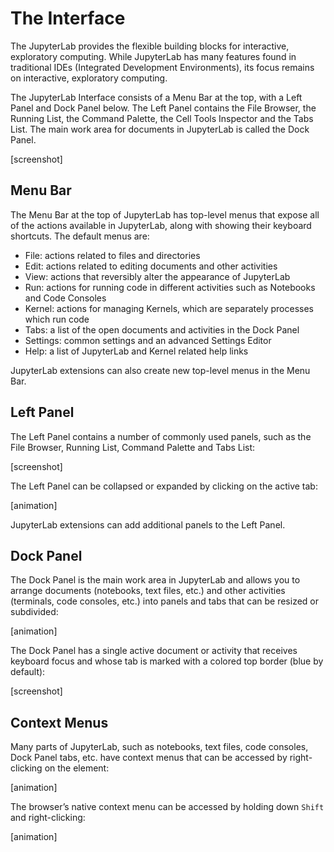 
# The Interface

The JupyterLab provides the flexible building blocks for interactive, exploratory computing. While JupyterLab has many features found in traditional IDEs (Integrated Development Environments), its focus remains on interactive, exploratory computing.

The JupyterLab Interface consists of a Menu Bar at the top, with a Left Panel and Dock Panel below. The Left Panel contains the File Browser, the Running List, the Command Palette, the Cell Tools Inspector and the Tabs List. The main work area for documents in JupyterLab is called the Dock Panel.

[screenshot]

## Menu Bar

The Menu Bar at the top of JupyterLab has top-level menus that expose all of the actions available in JupyterLab, along with showing their keyboard shortcuts. The default menus are:


- File: actions related to files and directories
- Edit: actions related to editing documents and other activities
- View: actions that reversibly alter the appearance of JupyterLab
- Run: actions for running code in different activities such as Notebooks and Code Consoles
- Kernel: actions for managing Kernels, which are separately processes which run code
- Tabs: a list of the open documents and activities in the Dock Panel
- Settings: common settings and an advanced Settings Editor
- Help: a list of JupyterLab and Kernel related help links

JupyterLab extensions can also create new top-level menus in the Menu Bar.

## Left Panel

The Left Panel contains a number of commonly used panels, such as the File Browser, Running List, Command Palette and Tabs List:

[screenshot]

The Left Panel can be collapsed or expanded by clicking on the active tab:

[animation]

JupyterLab extensions can add additional panels to the Left Panel.

## Dock Panel

The Dock Panel is the main work area in JupyterLab and allows you to arrange documents (notebooks, text files, etc.) and other activities (terminals, code consoles, etc.) into panels and tabs that can be resized or subdivided:

[animation]

The Dock Panel has a single active document or activity that receives keyboard focus and whose tab is marked with a colored top border (blue by default):

[screenshot]

## Context Menus

Many parts of JupyterLab, such as notebooks, text files, code consoles, Dock Panel tabs, etc. have context menus that can be accessed by right-clicking on the element:

[animation]

The browser’s native context menu can be accessed by holding down `Shift` and right-clicking:

[animation]

